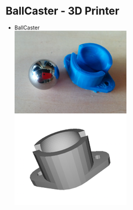# BallCaster - 3D Printer

- BallCaster <br/>
<img src="https://github.com/FabLabKannai/SumobotJr/blob/master/docs/images/3d_printer_ball_caster.png" width="300" /> <img src="https://github.com/FabLabKannai/SumobotJr/blob/master/docs/images/ball_caster_custom_stl.png" width="300" /> <br/>
